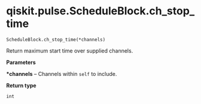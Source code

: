 # qiskit.pulse.ScheduleBlock.ch\_stop\_time

`ScheduleBlock.ch_stop_time(*channels)`

Return maximum start time over supplied channels.

**Parameters**

**\*channels** – Channels within `self` to include.

**Return type**

`int`
